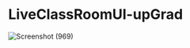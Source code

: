 # LiveClassRoomUI-upGrad

![Screenshot (969)](https://user-images.githubusercontent.com/56466543/121185669-ebf67280-c883-11eb-9764-5b832ec37ad7.png)
